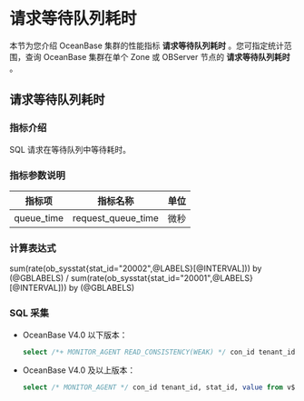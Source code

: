 # 请求等待队列耗时

本节为您介绍 OceanBase 集群的性能指标 **请求等待队列耗时** 。您可指定统计范围，查询 OceanBase 集群在单个 Zone 或 OBServer 节点的 **请求等待队列耗时** 。

## 请求等待队列耗时

### 指标介绍

SQL 请求在等待队列中等待耗时。

### 指标参数说明

|  **指标项**   |      **指标名称**      | **单位** |
|------------|--------------------|--------|
| queue_time | request_queue_time | 微秒     |

### 计算表达式

sum(rate(ob_sysstat{stat_id="20002",@LABELS}[@INTERVAL])) by (@GBLABELS) / sum(rate(ob_sysstat{stat_id="20001",@LABELS}[@INTERVAL])) by (@GBLABELS)

### SQL 采集

* OceanBase V4.0 以下版本：

    ```sql
    select /*+ MONITOR_AGENT READ_CONSISTENCY(WEAK) */ con_id tenant_id, stat_id, value from v$sysstat where stat_id IN (20001, 20002) and (con_id > 1000 or con_id = 1) and class < 1000
    ```

* OceanBase V4.0 及以上版本：

    ```sql
    select /* MONITOR_AGENT */ con_id tenant_id, stat_id, value from v$sysstat, DBA_OB_TENANTS where stat_id IN (20001, 20002) and (con_id > 1000 or con_id = 1) and class < 1000
    ```
